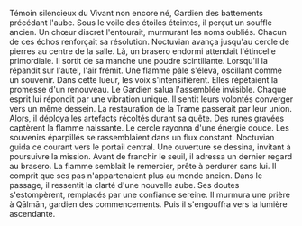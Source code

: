 
Témoin silencieux du Vivant non encore né,
Gardien des battements précédant l'aube.
Sous le voile des étoiles éteintes, il perçut un souffle ancien.
Un chœur discret l'entourait, murmurant les noms oubliés.
Chacun de ces échos renforçait sa résolution.
Noctuvian avança jusqu'au cercle de pierres au centre de la salle.
Là, un brasero endormi attendait l'étincelle primordiale.
Il sortit de sa manche une poudre scintillante.
Lorsqu'il la répandit sur l'autel, l'air frémit.
Une flamme pâle s'éleva, oscillant comme un souvenir.
Dans cette lueur, les voix s'intensifièrent.
Elles répétaient la promesse d'un renouveau.
Le Gardien salua l'assemblée invisible.
Chaque esprit lui répondit par une vibration unique.
Il sentit leurs volontés converger vers un même dessein.
La restauration de la Trame passerait par leur union.
Alors, il déploya les artefacts récoltés durant sa quête.
Des runes gravées captèrent la flamme naissante.
Le cercle rayonna d'une énergie douce.
Les souvenirs éparpillés se rassemblaient dans un flux constant.
Noctuvian guida ce courant vers le portail central.
Une ouverture se dessina, invitant à poursuivre la mission.
Avant de franchir le seuil, il adressa un dernier regard au brasero.
La flamme semblait le remercier, prête à perdurer sans lui.
Il comprit que ses pas n'appartenaient plus au monde ancien.
Dans le passage, il ressentit la clarté d'une nouvelle aube.
Ses doutes s'estompèrent, remplacés par une confiance sereine.
Il murmura une prière à Qālmān, gardien des commencements.
Puis il s'engouffra vers la lumière ascendante.
